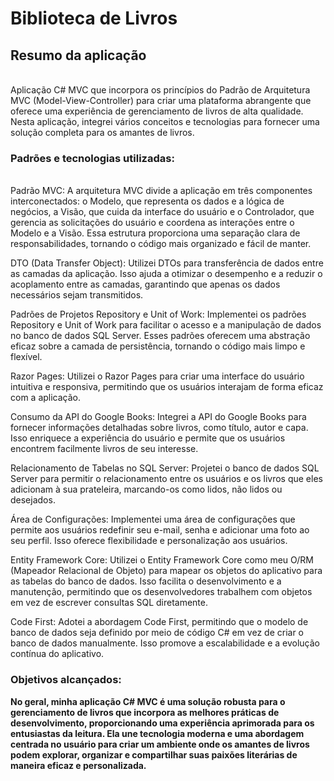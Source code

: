 # Biblioteca de Livros
<h2>Resumo da aplicação</h2>
</br>
 Aplicação C# MVC que incorpora os princípios do Padrão de Arquitetura MVC (Model-View-Controller) para criar uma plataforma abrangente que oferece uma experiência de gerenciamento de livros de alta qualidade. Nesta aplicação, integrei vários conceitos e tecnologias para fornecer uma solução completa para os amantes de livros.
<h3>Padrões e tecnologias utilizadas:</h3>
</br>
Padrão MVC: A arquitetura MVC divide a aplicação em três componentes interconectados: o Modelo, que representa os dados e a lógica de negócios, a Visão, que cuida da interface do usuário e o Controlador, que gerencia as solicitações do usuário e coordena as interações entre o Modelo e a Visão. Essa estrutura proporciona uma separação clara de responsabilidades, tornando o código mais organizado e fácil de manter.

DTO (Data Transfer Object): Utilizei DTOs para transferência de dados entre as camadas da aplicação. Isso ajuda a otimizar o desempenho e a reduzir o acoplamento entre as camadas, garantindo que apenas os dados necessários sejam transmitidos.

Padrões de Projetos Repository e Unit of Work: Implementei os padrões Repository e Unit of Work para facilitar o acesso e a manipulação de dados no banco de dados SQL Server. Esses padrões oferecem uma abstração eficaz sobre a camada de persistência, tornando o código mais limpo e flexível.

Razor Pages: Utilizei o Razor Pages para criar uma interface do usuário intuitiva e responsiva, permitindo que os usuários interajam de forma eficaz com a aplicação.

Consumo da API do Google Books: Integrei a API do Google Books para fornecer informações detalhadas sobre livros, como título, autor e capa. Isso enriquece a experiência do usuário e permite que os usuários encontrem facilmente livros de seu interesse.

Relacionamento de Tabelas no SQL Server: Projetei o banco de dados SQL Server para permitir o relacionamento entre os usuários e os livros que eles adicionam à sua prateleira, marcando-os como lidos, não lidos ou desejados.

Área de Configurações: Implementei uma área de configurações que permite aos usuários redefinir seu e-mail, senha e adicionar uma foto ao seu perfil. Isso oferece flexibilidade e personalização aos usuários.

Entity Framework Core: Utilizei o Entity Framework Core como meu O/RM (Mapeador Relacional de Objeto) para mapear os objetos do aplicativo para as tabelas do banco de dados. Isso facilita o desenvolvimento e a manutenção, permitindo que os desenvolvedores trabalhem com objetos em vez de escrever consultas SQL diretamente.

Code First: Adotei a abordagem Code First, permitindo que o modelo de banco de dados seja definido por meio de código C# em vez de criar o banco de dados manualmente. Isso promove a escalabilidade e a evolução contínua do aplicativo.
</br>
<h3>Objetivos alcançados:</h3>
<b>No geral, minha aplicação C# MVC é uma solução robusta para o gerenciamento de livros que incorpora as melhores práticas de desenvolvimento, proporcionando uma experiência aprimorada para os entusiastas da leitura. Ela une tecnologia moderna e uma abordagem centrada no usuário para criar um ambiente onde os amantes de livros podem explorar, organizar e compartilhar suas paixões literárias de maneira eficaz e personalizada.</b>
